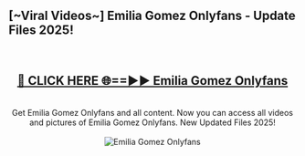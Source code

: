 <h2>[~Viral Videos~] Emilia Gomez Onlyfans - Update Files 2025!</h2>
<br>
<div align="center">
<h2><a href="https://betterlinks.top/A2PfLJ" rel="nofollow">🔴 CLICK HERE 🌐==►► Emilia Gomez Onlyfans</a></h2>
<br>
Get Emilia Gomez Onlyfans and all content. Now you can access all videos and pictures of Emilia Gomez Onlyfans. New Updated Files 2025!
<br>
<br>
<a href="https://betterlinks.top/A2PfLJ" rel="nofollow" data-target="animated-image.originalLink"><img src="https://i.ibb.co.com/WyWwxjT/player-gif2.gif" alt="Emilia Gomez Onlyfans" style="max-width: 100%; display: inline-block;" data-target="animated-image.originalImage"></a>
</div>
<br>
